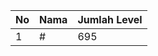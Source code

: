 | No | Nama            | Jumlah Level |
|----|-----------------|--------------|
| 1  | #    |    695        |
